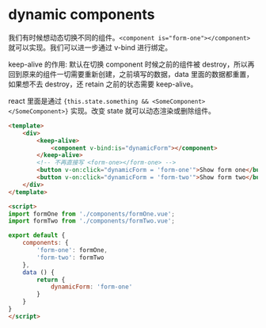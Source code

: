 # dynamic components

我们有时候想动态切换不同的组件。`<component is="form-one"></component>` 就可以实现。我们可以进一步通过 v-bind 进行绑定。

keep-alive 的作用: 默认在切换 component 时候之前的组件被 destroy，所以再回到原来的组件一切需要重新创建，之前填写的数据，data 里面的数据都重置，如果想不去 destroy，还 retain 之前的状态需要 keep-alive。

react 里面是通过 `{this.state.something && <SomeComponent></SomeComponent>}` 实现。改变 state 就可以动态渲染或删除组件。

```html
<template>
    <div>
        <keep-alive>
            <component v-bind:is="dynamicForm"></component>
        </keep-alive>
        <!-- 不再直接写 <form-one></form-one> -->
        <button v-on:click="dynamicForm = 'form-one'">Show form one</button>
        <button v-on:click="dynamicForm = 'form-two'">Show form two</button>
    </div>
</template>

<script>
import formOne from './components/formOne.vue';
import formTwo from './components/formTwo.vue';

export default {
    components: {
        'form-one': formOne,
        'form-two': formTwo
    },
    data () {
        return {
            dynamicForm: 'form-one'
        }
    }
}
</script>
```
